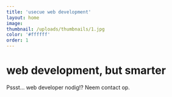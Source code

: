 ```yaml
---
title: 'usecue web development'
layout: home
image:
thumbnail: /uploads/thumbnails/1.jpg
color: '#ffffff'
order: 1
---
```



# web development, but smarter

Pssst... web developer nodig!? Neem contact op.


